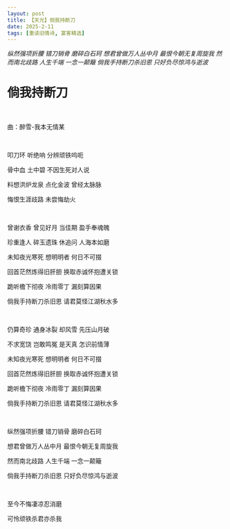 ```yaml
---
layout: post
title: 【天光】倘我持断刀
date: 2025-2-11
tags: [重读旧情诗, 宴客精选]
---
```


*纵然强项折腰 错刀销骨 磨碎白石珂 想君曾做万人丛中月 最恨今朝无复周旋我 然而南北歧路 人生千端 一念一颠簸 倘我手持断刀杀旧恩 只好负尽惊鸿与逝波*

# 倘我持断刀

<br>

曲：醉雪-我本无情某

<br>

叩刀环 听绝响 分辨顽铁呜呃

骨中血 土中碧 不因生死对人说

料想洪炉龙泉 点化金波 曾经太脉脉

悔恨生涯歧路 未尝悔劫火

<br>


曾谢衣香 曾见好月 当佳期 盈手奉魂魄

珍重逢人 碎玉遗珠 休追问 人海本如磨

未知夜光寒死 想明明者 何日不可掇

回首茫然炼得旧肝胆 换取赤诚怀抱遭关锁

跪听檐下彻夜 冷雨零丁 漏刻算因果

倘我手持断刀杀旧恩 请君莫怪江湖秋水多

<br>


仍算奇珍 通身冰裂 却风雪 先压山月破

不求宽饶 岂敢鸣冤 是天真 怎识前情薄

未知夜光寒死 想明明者 何日不可掇

回首茫然炼得旧肝胆 换取赤诚怀抱遭关锁

跪听檐下彻夜 冷雨零丁 漏刻算因果

倘我手持断刀杀旧恩 请君莫怪江湖秋水多

<br>

纵然强项折腰 错刀销骨 磨碎白石珂

想君曾做万人丛中月 最恨今朝无复周旋我

然而南北歧路 人生千端 一念一颠簸

倘我手持断刀杀旧恩 只好负尽惊鸿与逝波

<br>

至今不悔凄凉忍消磨

可怜顽铁杀君亦杀我

<br>
<br>